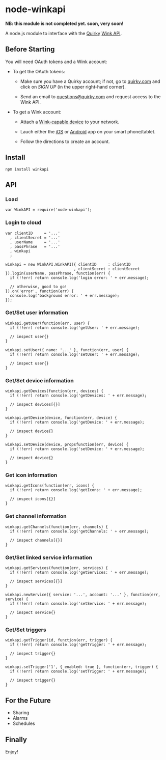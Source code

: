 node-winkapi
============

**NB: this module is not completed yet. soon, very soon!**

A node.js module to interface with the [Quirky](http://www.quirky.com/) [Wink API](http://docs.wink.apiary.io).

Before Starting
---------------
You will need OAuth tokens and a Wink account:

- To get the OAuth tokens:

    - Make sure you have a Quirky account;
if not, go to [quirky.com](http://www.quirky.com/) and click on _SIGN UP_ (in the upper right-hand corner).

    - Send an email to [questions@quirky.com](mailto:questions@quirky.com) and request access to the Wink API.

- To get a Wink account:

    - Attach a [Wink-capable device](http://www.quirky.com/shop/smart-home) to your network.

    - Lauch either the [iOS](https://itunes.apple.com/us/app/wink-instantly-connected/id719287124?mt=8)
or [Android](https://play.google.com/store/apps/details?id=com.quirky.android.wink.wink&hl=en) app on your smart phone/tablet.

    - Follow the directions to create an account.


Install
-------

    npm install winkapi

API
---

### Load

    var WinkAPI = require('node-winkapi');

### Login to cloud

    var clientID     = '...'
      , clientSecret = '...'
      , userName     = '...'
      , passPhrase   = '...'
      , winkapi
      ;

    winkapi = new WinkAPI.WinkAPI({ clientID     : clientID
                                  , clientSecret : clientSecret }).login(userName, passPhrase, function(err) {
      if (!!err) return console.log('login error: ' + err.message);

      // otherwise, good to go!
    }).on('error', function(err) {
      console.log('background error: ' + err.message);
    });

### Get/Set user information

    winkapi.getUser(function(err, user) {
      if (!!err) return console.log('getUser: ' + err.message);

      // inspect user{}
    }

    winkapi.setUser({ name: '...' }, function(err, user) {
      if (!!err) return console.log('setUser: ' + err.message);

      // inspect user{}
    }

### Get/Set device information

    winkapi.getDevices(function(err, devices) {
      if (!!err) return console.log('getDevices: ' + err.message);

      // inspect devices[{}]
    }

    winkapi.getDevice(device, function(err, device) {
      if (!!err) return console.log('getDevice: ' + err.message);

      // inspect device{}
    }

    winkapi.setDevice(device, propsfunction(err, device) {
      if (!!err) return console.log('setDevice: ' + err.message);

      // inspect device{}
    }


### Get icon information

    winkapi.getIcons(function(err, icons) {
      if (!!err) return console.log('getIcons: ' + err.message);

      // inspect icons[{}]
    }


### Get channel information

    winkapi.getChannels(function(err, channels) {
      if (!!err) return console.log('getChannels: ' + err.message);

      // inspect channels[{}]
    }


### Get/Set linked service information

    winkapi.getServices(function(err, services) {
      if (!!err) return console.log('getServices: ' + err.message);

      // inspect services[{}]
    }

    winkapi.newService({ service: '...', account: '...' }, function(err, service) {
      if (!!err) return console.log('setService: ' + err.message);

      // inspect service{}
    }


### Get/Set triggers

    winkapi.getTrigger(id, function(err, trigger) {
      if (!!err) return console.log('getTrigger: ' + err.message);

      // inspect trigger{}
    }

    winkapi.setTrigger('1', { enabled: true }, function(err, trigger) {
      if (!!err) return console.log('setTrigger: ' + err.message);

      // inspect trigger{}
    }


## For the Future
- Sharing
- Alarms
- Schedules

Finally
-------

Enjoy!
